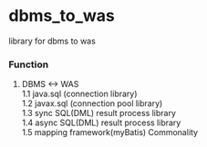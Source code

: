 # dbms_to_was
library for dbms to was

### Function
1. DBMS <-> WAS  
1.1 java.sql (connection library)  
1.2 javax.sql (connection pool library)  
1.3 sync SQL(DML) result process library  
1.4 async SQL(DML) result process library  
1.5 mapping framework(myBatis) Commonality  

